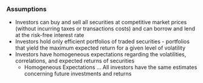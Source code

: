 ### Assumptions
- Investors can buy and sell all securities at competitive market prices (without incurring taxes or transactions costs) and can borrow and lend at the risk-free interest rate
- Investors hold only efficient portfolios of traded securities - portfolios that yield the maximum expected return for a given level of volatility
- Investors have homogeneous expectations regarding the volatilities, correlations, and expected returns of securities
	- Homogeneous Expectations ... All investors have the same estimates concerning future investments and returns